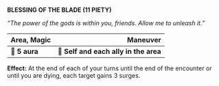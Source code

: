 **BLESSING OF THE BLADE (11 PIETY)**

*“The power of the gods is within you, friends. Allow me to unleash it.”*

| **Area, Magic** |                          **Maneuver** |
|-----------------|--------------------------------------:|
| **📏 5 aura**   | **🎯 Self and each ally in the area** |

**Effect:** At the end of each of your turns until the end of the encounter or until you are dying, each target gains 3 surges. 